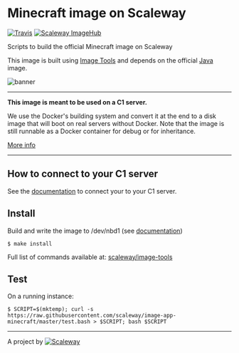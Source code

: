 # Minecraft image on Scaleway

[![Travis](https://img.shields.io/travis/scaleway/image-app-minecraft.svg)](https://travis-ci.org/scaleway/image-app-minecraft)
[![Scaleway ImageHub](https://img.shields.io/badge/ImageHub-view-ff69b4.svg)](https://hub.scaleway.com/minecraft.html)

Scripts to build the official Minecraft image on Scaleway

This image is built using [Image Tools](https://github.com/scaleway/image-tools) and depends on the official [Java](https://github.com/scaleway/image-app-java) image.


![banner](https://pbs.twimg.com/media/COYa28cWgAE_Ngg.png:medium)


---

**This image is meant to be used on a C1 server.**

We use the Docker's building system and convert it at the end to a disk image that will boot on real servers without Docker. Note that the image is still runnable as a Docker container for debug or for inheritance.

[More info](https://github.com/scaleway/image-tools)


---

## How to connect to your C1 server

See the [documentation](https://www.scaleway.com/docs/create-and-connect-to-your-server/) to connect your to your C1 server.

## Install

Build and write the image to /dev/nbd1 (see [documentation](https://www.scaleway.com/docs/create_an_image_with_docker))

    $ make install

Full list of commands available at: [scaleway/image-tools](https://github.com/scaleway/image-tools/#commands)


## Test

On a running instance:

    $ SCRIPT=$(mktemp); curl -s https://raw.githubusercontent.com/scaleway/image-app-minecraft/master/test.bash > $SCRIPT; bash $SCRIPT


---

A project by [![Scaleway](https://avatars1.githubusercontent.com/u/5185491?v=3&s=42)](https://www.scaleway.com/)

